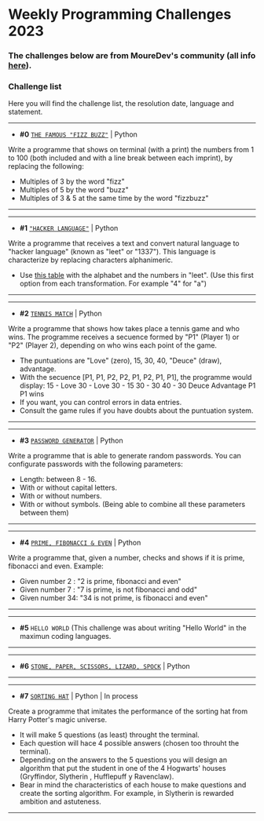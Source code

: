 # Weekly Programming Challenges 2023
### The challenges below are from MoureDev's community (all info [here](https://retosdeprogramacion.com/semanales2023)).

### Challenge list
Here you will find the challenge list, the resolution date, language and statement.

---
* **#0** [`THE FAMOUS "FIZZ BUZZ"`](./challenge0_the_famous_fizz_buzz.py) | Python

Write a programme that shows on terminal (with a print) the numbers
from 1 to 100 (both included and with a line break between each imprint),
by replacing the following:
- Multiples of 3 by the word "fizz"
- Multiples of 5 by the word "buzz"
- Multiples of 3 & 5 at the same time by the word "fizzbuzz"
---

---
* **#1** [`"HACKER LANGUAGE"`](./challenge1_hacker_language.py) | Python

Write a programme that receives a text and convert natural language to
"hacker language" (known as "leet" or "1337"). This language is characterize
by replacing characters alphanimeric.
- Use [this table](https://www.gamehouse.com/blog/leet-speak-cheat-sheet/)
with the alphabet and the numbers in "leet".
(Use this first option from each transformation. For example "4" for "a")
---

---
* **#2** [`TENNIS MATCH`](./challenge2_tennis_match.py) | Python

Write a programme that shows how takes place a tennis game and who wins.
The programme receives a secuence formed by "P1" (Player 1) or "P2" (Player 2), depending on
who wins each point of the game.
- The puntuations are "Love" (zero), 15, 30, 40, "Deuce" (draw), advantage.
- With the secuence [P1, P1, P2, P2, P1, P2, P1, P1], the programme would display:
15 - Love
30 - Love
30 - 15
30 - 30
40 - 30
Deuce
Advantage P1
P1 wins
- If you want, you can control errors in data entries.
- Consult the game rules if you have doubts about the puntuation system.
---

---
* **#3** [`PASSWORD GENERATOR`](./challenge3_random_password_generator.py) | Python

Write a programme that is able to generate random passwords.
You can configurate passwords with the following parameters:
- Length: between 8 - 16.
- With or without capital letters.
- With or without numbers.
- With or without symbols.
(Being able to combine all these parameters between them)
---

---
* **#4** [`PRIME, FIBONACCI & EVEN`](./challenge4_prime_fibonacci_even.py) | Python

Write a programme that, given a number, checks and shows if it is prime, fibonacci and even.
Example:
- Given number 2 : "2 is prime, fibonacci and even"
- Given number 7 : "7 is prime, is not fibonacci and odd"
- Given number 34: "34 is not prime, is fibonacci and even"
---

---
* **#5** `HELLO WORLD` (This challenge was about writing "Hello World" in the maximun coding languages.

---

---
* **#6** [`STONE, PAPER, SCISSORS, LIZARD, SPOCK`](./challenge6_rock_paper_scissors_lizard_spock.py) | Python


---

---
* **#7** [`SORTING HAT`](./challenge7_sorting_hat.py) | Python | In process

Create a programme that imitates the performance of the sorting hat from 
Harry Potter's magic universe.
- It will make 5 questions (as least) throught the terminal.
- Each question will hace 4 possible answers (chosen too throuht the terminal).
- Depending on the answers to the 5 questions you will design an algorithm that
put the student in one of the 4 Hogwarts' houses (Gryffindor, Slytherin , Hufflepuff y Ravenclaw).
- Bear in mind the characteristics of each house to make questions and create the sorting algorithm.
  For example, in Slytherin is rewarded ambition and astuteness. 

---
